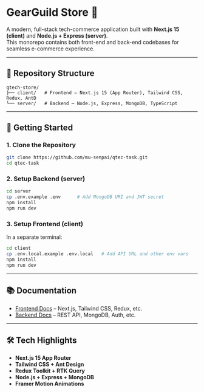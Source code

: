 # GearGuild Store 🛒

A modern, full-stack tech-commerce application built with **Next.js 15 (client)** and **Node.js + Express (server)**.  
This monorepo contains both front-end and back-end codebases for seamless e-commerce experience.

---

## 📁 Repository Structure

```
qtech-store/
├── client/   # Frontend – Next.js 15 (App Router), Tailwind CSS, Redux, AntD
└── server/   # Backend – Node.js, Express, MongoDB, TypeScript
```

---

## 🚀 Getting Started

### 1. Clone the Repository
```bash
git clone https://github.com/mu-senpai/qtec-task.git
cd qtec-task
```

### 2. Setup Backend (server)
```bash
cd server
cp .env.example .env      # Add MongoDB URI and JWT secret
npm install
npm run dev
```

### 3. Setup Frontend (client)
In a separate terminal:
```bash
cd client
cp .env.local.example .env.local   # Add API URL and other env vars
npm install
npm run dev
```

---

## 📚 Documentation

- [Frontend Docs](./client/README.md) – Next.js, Tailwind CSS, Redux, etc.
- [Backend Docs](./server/README.md) – REST API, MongoDB, Auth, etc.

---

## 🛠️ Tech Highlights

- **Next.js 15 App Router**
- **Tailwind CSS + Ant Design**
- **Redux Toolkit + RTK Query**
- **Node.js + Express + MongoDB**
- **Framer Motion Animations**